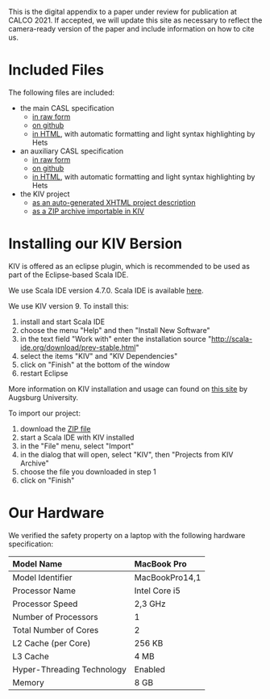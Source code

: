 This is the digital appendix to a paper under review for publication at CALCO 2021. If accepted, we will update this site as necessary to reflect the camera-ready version of the paper and include information on how to cite us.

# Included Files

The following files are included:

- the main CASL specification
  - [in raw form](./casl/atm.casl)
  - [on github](https://github.com/rosento/2021-paper-composite/blob/gh-pages/casl/atm.casl)
  - [in HTML](./casl_html/atm.pp.html),  with automatic formatting and light syntax highlighting by Hets
- an auxiliary CASL specification
  - [in raw form](./casl/atmAux.casl)
  - [on github](https://github.com/rosento/2021-paper-composite/blob/gh-pages/casl/atmAux.casl)
  - [in HTML](./casl_html/atmAux.pp.html), with automatic formatting and light syntax highlighting by Hets
- the KIV project
  - [as an auto-generated XHTML project description](./kiv_html/index.xml)
  - [as a ZIP archive importable in KIV](./kiv/ATM-kiv-project.zip)

# Installing our KIV Bersion
KIV is offered as an eclipse plugin, which is recommended to be used as part of the Eclipse-based Scala IDE.

We use Scala IDE version 4.7.0. Scala IDE is available [here](http://scala-ide.org/download/prev-stable.html).

We use KIV version 9. To install this:
  1. install and start Scala IDE
  2. choose the menu "Help" and then "Install New Software"
  3. in the text field "Work with" enter the installation source "http://scala-ide.org/download/prev-stable.html"
  4. select the items "KIV" and "KIV Dependencies"
  5. click on "Finish" at the bottom of the window
  6. restart Eclipse

More information on KIV installation and usage can found on [this site](https://www.uni-augsburg.de/en/fakultaet/fai/isse/software/kiv/) by Augsburg University.

To import our project:
  1. download the [ZIP file](./kiv/ATM-kiv-project.zip)
  2. start a Scala IDE with KIV installed
  3. in the "File" menu, select "Import"
  4. in the dialog that will open, select "KIV", then "Projects from KIV Archive"
  5. choose the file you downloaded in step 1
  6. click on "Finish"

# Our Hardware
We verified the safety property on a laptop with the following hardware specification:

| Model Name 	             |  MacBook Pro    |
|:---------------------------|:----------------|
| Model Identifier 	         |  MacBookPro14,1 |
| Processor Name 	         |  Intel Core i5  |
| Processor Speed 	         |  2,3 GHz        |
| Number of Processors 	     |  1              |
| Total Number of Cores      |  2              |
| L2 Cache (per Core) 	     |  256 KB         |
| L3 Cache 	                 |  4 MB           |
| Hyper-Threading Technology |  Enabled        |
| Memory 	                 |  8 GB           |

